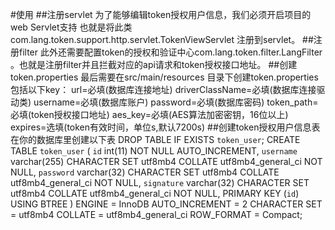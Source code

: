 #使用
##注册servlet
为了能够编辑token授权用户信息，我们必须开启项目的web Servlet支持
也就是将此类com.lang.token.support.http.servlet.TokenViewServlet
注册到servlet。
##注册filter
此外还需要配置token的授权和验证中心com.lang.token.filter.LangFilter
。也就是注册filter并且拦截对应的api请求和token授权接口地址。
##创建token.properties
最后需要在src/main/resources 目录下创建token.properties
包括以下key：
url=必填(数据库连接地址)
driverClassName=必填(数据库连接驱动类)
username=必填(数据库账户)
password=必填(数据库密码)
token_path=必填(token授权接口地址)
aes_key=必填(AES算法加密密钥，16位以上)
expires=选填(token有效时间，单位s,默认7200s)
##创建token授权用户信息表
在你的数据库里创建以下表
DROP TABLE IF EXISTS `token_user`;
CREATE TABLE `token_user`  (
  `id` int(11) NOT NULL AUTO_INCREMENT,
  `username` varchar(255) CHARACTER SET utf8mb4 COLLATE utf8mb4_general_ci NOT NULL,
  `password` varchar(32) CHARACTER SET utf8mb4 COLLATE utf8mb4_general_ci NOT NULL,
  `signature` varchar(32) CHARACTER SET utf8mb4 COLLATE utf8mb4_general_ci NOT NULL,
  PRIMARY KEY (`id`) USING BTREE
) ENGINE = InnoDB AUTO_INCREMENT = 2 CHARACTER SET = utf8mb4 COLLATE = utf8mb4_general_ci ROW_FORMAT = Compact;

